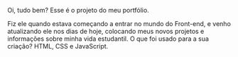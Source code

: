 Oi, tudo bem? Esse é o projeto do meu portfólio.

Fiz ele quando estava começando a entrar no mundo do Front-end, e venho atualizando ele nos dias de hoje, colocando meus novos projetos e informações sobre minha vida estudantil.
O que foi usado para a sua criação? HTML, CSS e JavaScript.
